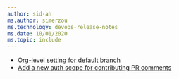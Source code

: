```yaml
---
author: sid-ah
ms.author: simerzou
ms.technology: devops-release-notes
ms.date: 10/01/2020
ms.topic: include
---
```


- [Org-level setting for default branch](#org-level-setting-for-default-branch)
- [Add a new auth scope for contributing PR comments](#add-a-new-auth-scope-for-contributing-pr-comments)
